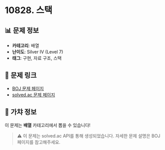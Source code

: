 # 10828. 스택

## 📊 문제 정보
- **카테고리**: 배열
- **난이도**: Silver IV (Level 7)
- **태그**: 구현, 자료 구조, 스택

## 🔗 문제 링크
- [BOJ 문제 페이지](https://www.acmicpc.net/problem/10828)
- [solved.ac 문제 페이지](https://solved.ac/problems/10828)

## 🎯 가챠 정보
이 문제는 **배열** 카테고리에서 뽑을 수 있습니다!

> ⚠️ 이 문제는 solved.ac API를 통해 생성되었습니다. 
> 자세한 문제 설명은 BOJ 페이지를 참고해주세요.
